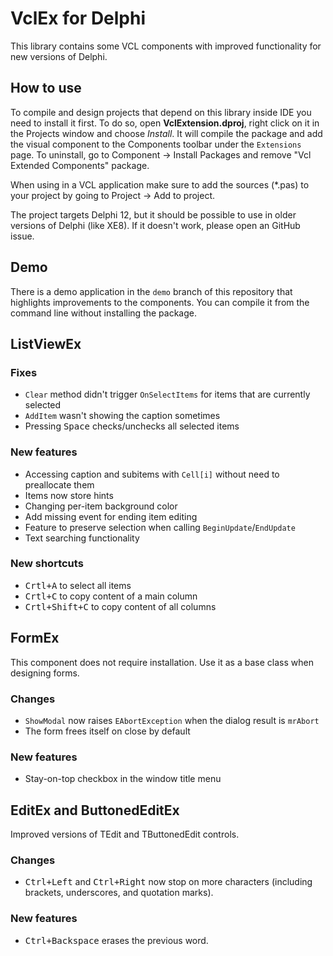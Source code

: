 # VclEx for Delphi

This library contains some VCL components with improved functionality for new versions of Delphi.

## How to use

To compile and design projects that depend on this library inside IDE you need to install it first. To do so, open **VclExtension.dproj**, right click on it in the Projects window and choose _Install_. It will compile the package and add the visual component to the Components toolbar under the `Extensions` page. To uninstall, go to Component -> Install Packages and remove "Vcl Extended Components" package.

When using in a VCL application make sure to add the sources (*.pas) to your project by going to Project -> Add to project.

The project targets Delphi 12, but it should be possible to use in older versions of Delphi (like XE8). If it doesn't work, please open an GitHub issue.

## Demo

There is a demo application in the `demo` branch of this repository that highlights improvements to the components. You can compile it from the command line without installing the package.

## ListViewEx

### Fixes
 - `Clear` method didn't trigger `OnSelectItems` for items that are currently selected
 - `AddItem` wasn't showing the caption sometimes
 - Pressing <kbd>Space</kbd> checks/unchecks all selected items

### New features
 - Accessing caption and subitems with `Cell[i]` without need to preallocate them
 - Items now store hints
 - Changing per-item background color
 - Add missing event for ending item editing
 - Feature to preserve selection when calling `BeginUpdate`/`EndUpdate`
 - Text searching functionality

### New shortcuts
 - <kbd>Crtl+A</kbd> to select all items
 - <kbd>Crtl+C</kbd> to copy content of a main column
 - <kbd>Crtl+Shift+C</kbd> to copy content of all columns

## FormEx

This component does not require installation. Use it as a base class when designing forms.

### Changes
 - `ShowModal` now raises `EAbortException` when the dialog result is `mrAbort`
 - The form frees itself on close by default

### New features
 - Stay-on-top checkbox in the window title menu

## EditEx and ButtonedEditEx

Improved versions of TEdit and TButtonedEdit controls.

### Changes
 - <kbd>Ctrl+Left</kbd> and <kbd>Ctrl+Right</kbd> now stop on more characters (including brackets, underscores, and quotation marks).

### New features
 - <kbd>Ctrl+Backspace</kbd> erases the previous word.
